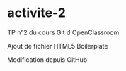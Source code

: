 # activite-2
TP n°2 du cours Git d'OpenClassroom

Ajout de fichier HTML5 Boilerplate

Modification depuis GitHub
